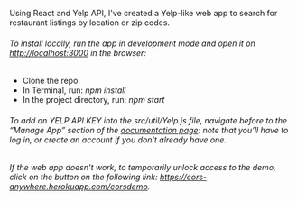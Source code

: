 Using React and Yelp API, I've created a Yelp-like web app to search for restaurant listings by location or zip codes.


###### To install locally, run the app in development mode and open it on [http://localhost:3000](http://localhost:3000) in the browser:

* Clone the repo
* In Terminal, run: _npm install_
* In the project directory, run: _npm start_



###### To add an YELP API KEY into the src/util/Yelp.js file, navigate before to the “Manage App” section of the [documentation page](https://www.yelp.com/login?return_url=%2Fdevelopers%2Fv3%2Fmanage_app): note that you’ll have to log in, or create an account if you don’t already have one.

###### If the web app doesn't work, to temporarily unlock access to the demo, click on the button on the following link: https://cors-anywhere.herokuapp.com/corsdemo. 
